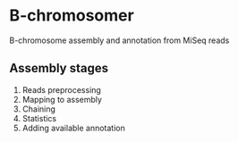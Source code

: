 # B-chromosomer

B-chromosome assembly and annotation from MiSeq reads

## Assembly stages

1. Reads preprocessing
2. Mapping to assembly
3. Chaining
4. Statistics
5. Adding available annotation

